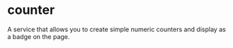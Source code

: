 # counter

A service that allows you to create simple numeric counters and display as a badge on the page.
